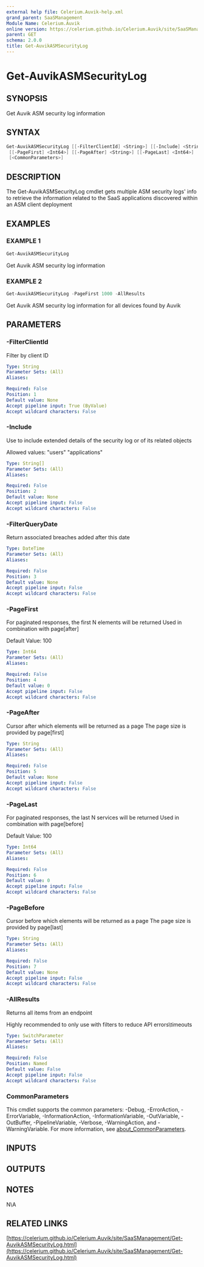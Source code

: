 ```yaml
---
external help file: Celerium.Auvik-help.xml
grand_parent: SaaSManagement
Module Name: Celerium.Auvik
online version: https://celerium.github.io/Celerium.Auvik/site/SaaSManagement/Get-AuvikASMSecurityLog.html
parent: GET
schema: 2.0.0
title: Get-AuvikASMSecurityLog
---
```


# Get-AuvikASMSecurityLog

## SYNOPSIS
Get Auvik ASM security log information

## SYNTAX

```powershell
Get-AuvikASMSecurityLog [[-FilterClientId] <String>] [[-Include] <String[]>] [[-FilterQueryDate] <DateTime>]
 [[-PageFirst] <Int64>] [[-PageAfter] <String>] [[-PageLast] <Int64>] [[-PageBefore] <String>] [-AllResults]
 [<CommonParameters>]
```

## DESCRIPTION
The Get-AuvikASMSecurityLog cmdlet gets multiple ASM security logs' info
to retrieve the information related to the SaaS applications discovered
within an ASM client deployment

## EXAMPLES

### EXAMPLE 1
```powershell
Get-AuvikASMSecurityLog
```

Get Auvik ASM security log information

### EXAMPLE 2
```powershell
Get-AuvikASMSecurityLog -PageFirst 1000 -AllResults
```

Get Auvik ASM security log information for all devices found by Auvik

## PARAMETERS

### -FilterClientId
Filter by client ID

```yaml
Type: String
Parameter Sets: (All)
Aliases:

Required: False
Position: 1
Default value: None
Accept pipeline input: True (ByValue)
Accept wildcard characters: False
```

### -Include
Use to include extended details of the security log or of its related objects

Allowed values:
    "users" "applications"

```yaml
Type: String[]
Parameter Sets: (All)
Aliases:

Required: False
Position: 2
Default value: None
Accept pipeline input: False
Accept wildcard characters: False
```

### -FilterQueryDate
Return associated breaches added after this date

```yaml
Type: DateTime
Parameter Sets: (All)
Aliases:

Required: False
Position: 3
Default value: None
Accept pipeline input: False
Accept wildcard characters: False
```

### -PageFirst
For paginated responses, the first N elements will be returned
Used in combination with page\[after\]

Default Value: 100

```yaml
Type: Int64
Parameter Sets: (All)
Aliases:

Required: False
Position: 4
Default value: 0
Accept pipeline input: False
Accept wildcard characters: False
```

### -PageAfter
Cursor after which elements will be returned as a page
The page size is provided by page\[first\]

```yaml
Type: String
Parameter Sets: (All)
Aliases:

Required: False
Position: 5
Default value: None
Accept pipeline input: False
Accept wildcard characters: False
```

### -PageLast
For paginated responses, the last N services will be returned
Used in combination with page\[before\]

Default Value: 100

```yaml
Type: Int64
Parameter Sets: (All)
Aliases:

Required: False
Position: 6
Default value: 0
Accept pipeline input: False
Accept wildcard characters: False
```

### -PageBefore
Cursor before which elements will be returned as a page
The page size is provided by page\[last\]

```yaml
Type: String
Parameter Sets: (All)
Aliases:

Required: False
Position: 7
Default value: None
Accept pipeline input: False
Accept wildcard characters: False
```

### -AllResults
Returns all items from an endpoint

Highly recommended to only use with filters to reduce API errors\timeouts

```yaml
Type: SwitchParameter
Parameter Sets: (All)
Aliases:

Required: False
Position: Named
Default value: False
Accept pipeline input: False
Accept wildcard characters: False
```

### CommonParameters
This cmdlet supports the common parameters: -Debug, -ErrorAction, -ErrorVariable, -InformationAction, -InformationVariable, -OutVariable, -OutBuffer, -PipelineVariable, -Verbose, -WarningAction, and -WarningVariable. For more information, see [about_CommonParameters](http://go.microsoft.com/fwlink/?LinkID=113216).

## INPUTS

## OUTPUTS

## NOTES
N\A

## RELATED LINKS

[https://celerium.github.io/Celerium.Auvik/site/SaaSManagement/Get-AuvikASMSecurityLog.html](https://celerium.github.io/Celerium.Auvik/site/SaaSManagement/Get-AuvikASMSecurityLog.html)

